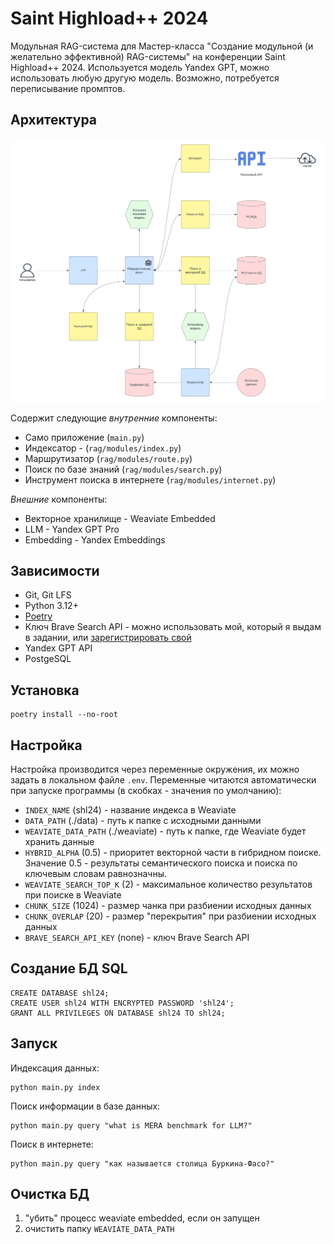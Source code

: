# Saint Highload++ 2024

Модульная RAG-система для Мастер-класса "Создание модульной (и желательно эффективной) RAG-системы" на конференции Saint Highload++ 2024.
Используется модель Yandex GPT, можно использовать любую другую модель. Возможно, потребуется переписывание промптов.

## Архитектура

![Application Layout](./docs/app.png)

Содержит следующие *внутренние* компоненты:

- Само приложение (`main.py`)
- Индексатор - (`rag/modules/index.py`)
- Маршрутизатор (`rag/modules/route.py`)
- Поиск по базе знаний (`rag/modules/search.py`)
- Инструмент поиска в интернете (`rag/modules/internet.py`)

*Внешние* компоненты:

- Векторное хранилище - Weaviate Embedded
- LLM - Yandex GPT Pro
- Embedding - Yandex Embeddings

## Зависимости

- Git, Git LFS
- Python 3.12+
- [Poetry](https://python-poetry.org/)
- Ключ Brave Search API - можно использовать мой, который я выдам в задании, или [зарегистрировать свой](https://api.search.brave.com/register)
- Yandex GPT API
- PostgeSQL

## Установка

    poetry install --no-root

## Настройка

Настройка производится через переменные окружения, их можно задать в локальном файле `.env`. 
Переменные читаются автоматически при запуске программы (в скобках - значения по умолчанию):

- `INDEX_NAME` (shl24) - название индекса в Weaviate
- `DATA_PATH` (./data) - путь к папке с исходными данными
- `WEAVIATE_DATA_PATH` (./weaviate) - путь к папке, где Weaviate будет хранить данные
- `HYBRID_ALPHA` (0.5) - приоритет векторной части в гибридном поиске. Значение 0.5 - результаты семантического поиска и поиска по ключевым словам равнозначны.
- `WEAVIATE_SEARCH_TOP_K` (2) - максимальное количество результатов при поиске в Weaviate
- `CHUNK_SIZE` (1024) - размер чанка при разбиении исходных данных
- `CHUNK_OVERLAP` (20) - размер "перекрытия" при разбиении исходных данных
- `BRAVE_SEARCH_API_KEY` (none) - ключ Brave Search API

## Создание БД SQL

    CREATE DATABASE shl24;
    CREATE USER shl24 WITH ENCRYPTED PASSWORD 'shl24';
    GRANT ALL PRIVILEGES ON DATABASE shl24 TO shl24;

## Запуск

Индексация данных:

    python main.py index

Поиск информации в базе данных:

    python main.py query "what is MERA benchmark for LLM?"

Поиск в интернете:

    python main.py query "как называется столица Буркина-Фасо?"

## Очистка БД

1. "убить" процесс weaviate embedded, если он запущен
2. очистить папку `WEAVIATE_DATA_PATH`

